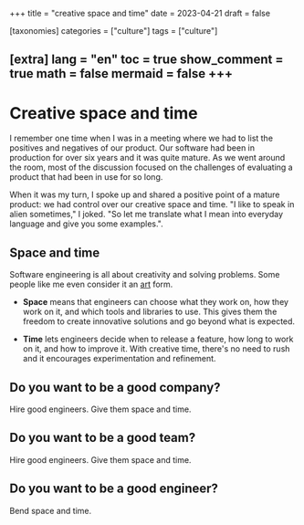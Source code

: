 +++
title = "creative space and time"
date = 2023-04-21
draft = false
 

[taxonomies]
categories = ["culture"]
tags = ["culture"]

[extra]
lang = "en"
toc = true
show_comment = true
math = false
mermaid = false
+++
---

# Creative space and time

I remember one time when I was in a meeting where we had to list the positives and negatives of our product. Our software had been in production for over six years and it was quite mature. As we went around the room, most of the discussion focused on the challenges of evaluating a product that had been in use for so long.

When it was my turn, I spoke up and shared a positive point of a mature product: we had control over our creative space and time. "I like to speak in alien sometimes," I joked. "So let me translate what I mean into everyday language and give you some examples.".

## Space and time

Software engineering is all about creativity and solving problems. Some people like me even consider it an [art](https://arnaudiaz.com/blog/programming-as-an-art/) form.

- **Space** means that engineers can choose what they work on, how they work on it, and which tools and libraries to use. This gives them the freedom to create innovative solutions and go beyond what is expected.

- **Time** lets engineers decide when to release a feature, how long to work on it, and how to improve it. With creative time, there's no need to rush and it encourages experimentation and refinement.

## Do you want to be a good company?

Hire good engineers. Give them space and time.

## Do you want to be a good team?

Hire good engineers. Give them space and time.

## Do you want to be a good engineer?

Bend space and time.